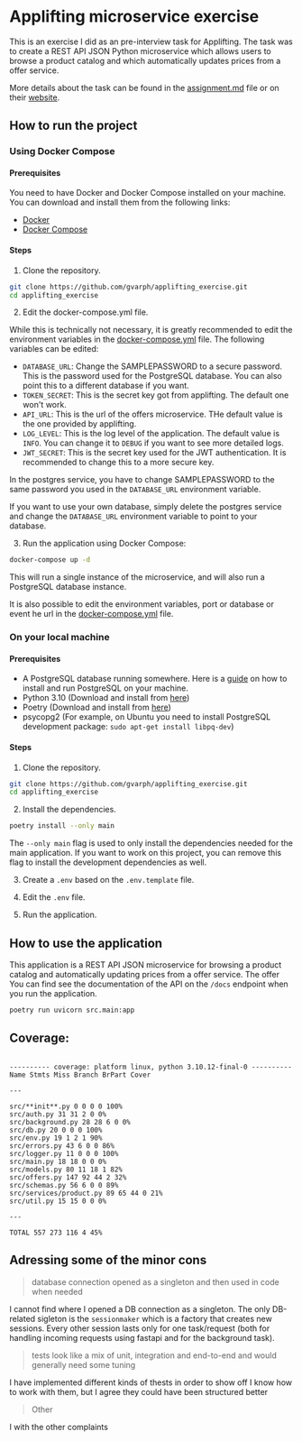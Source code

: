 # Applifting microservice exercise

This is an exercise I did as an pre-interview task for Applifting. The task was to create a REST API JSON Python microservice which allows users to browse a product catalog and which automatically updates prices from a offer service.

More details about the task can be found in the [assignment.md](assignment.md) file or on their [website](https://python.exercise.applifting.cz).

## How to run the project

### Using Docker Compose

#### Prerequisites

You need to have Docker and Docker Compose installed on your machine. You can download and install them from the following links:

-   [Docker](https://docs.docker.com/get-docker/)
-   [Docker Compose](https://docs.docker.com/compose/install/)

#### Steps

1. Clone the repository.

```bash
git clone https://github.com/gvarph/applifting_exercise.git
cd applifting_exercise
```

2. Edit the docker-compose.yml file.

While this is technically not necessary, it is greatly recommended to edit the environment variables in the [docker-compose.yml](docker-compose.yml) file. The following variables can be edited:

-   `DATABASE_URL`: Change the SAMPLEPASSWORD to a secure password. This is the password used for the PostgreSQL database. You can also point this to a different database if you want.
-   `TOKEN_SECRET`: This is the secret key got from applifting. The default one won't work.
-   `API_URL`: This is the url of the offers microservice. THe default value is the one provided by applifting.
-   `LOG_LEVEL`: This is the log level of the application. The default value is `INFO`. You can change it to `DEBUG` if you want to see more detailed logs.
-   `JWT_SECRET`: This is the secret key used for the JWT authentication. It is recommended to change this to a more secure key.

In the postgres service, you have to change SAMPLEPASSWORD to the same password you used in the `DATABASE_URL` environment variable.

If you want to use your own database, simply delete the postgres service and change the `DATABASE_URL` environment variable to point to your database.

3. Run the application using Docker Compose:

```bash
docker-compose up -d
```

This will run a single instance of the microservice, and will also run a PostgreSQL database instance.

It is also possible to edit the environment variables, port or database or event he url in the [docker-compose.yml](docker-compose.yml) file.

### On your local machine

#### Prerequisites

-   A PostgreSQL database running somewhere. Here is a [guide](https://www.postgresql.org/docs/current/tutorial-start.html) on how to install and run PostgreSQL on your machine.
-   Python 3.10 (Download and install from [here](https://www.python.org/downloads/))
-   Poetry (Download and install from [here](https://python-poetry.org/docs/#installation))
-   psycopg2 (For example, on Ubuntu you need to install PostgreSQL development package: `sudo apt-get install libpq-dev`)

#### Steps

1. Clone the repository.

```bash
git clone https://github.com/gvarph/applifting_exercise.git
cd applifting_exercise
```

2. Install the dependencies.

```bash
poetry install --only main
```

The `--only main` flag is used to only install the dependencies needed for the main application. If you want to work on this project, you can remove this flag to install the development dependencies as well.

3. Create a `.env` based on the `.env.template` file.

4. Edit the `.env` file.

5. Run the application.

## How to use the application

This application is a REST API JSON microservice for browsing a product catalog and automatically updating prices from a offer service. The offer
You can find see the documentation of the API on the `/docs` endpoint when you run the application.

```bash
poetry run uvicorn src.main:app
```

## Coverage:

````

---------- coverage: platform linux, python 3.10.12-final-0 ----------
Name Stmts Miss Branch BrPart Cover

---

src/**init**.py 0 0 0 0 100%
src/auth.py 31 31 2 0 0%
src/background.py 28 28 6 0 0%
src/db.py 20 0 0 0 100%
src/env.py 19 1 2 1 90%
src/errors.py 43 6 0 0 86%
src/logger.py 11 0 0 0 100%
src/main.py 18 18 0 0 0%
src/models.py 80 11 18 1 82%
src/offers.py 147 92 44 2 32%
src/schemas.py 56 6 0 0 89%
src/services/product.py 89 65 44 0 21%
src/util.py 15 15 0 0 0%

---

TOTAL 557 273 116 4 45%
````

## Adressing some of the minor cons

> database connection opened as a singleton and then used in code when needed

I cannot find where I opened a DB connection as a singleton. The only DB-related sigleton is the `sessionmaker` which is a factory that creates new sessions. Every other session lasts only for one task/request (both for handling incoming requests using fastapi and for the background task).

> tests look like a mix of unit, integration and end-to-end and would generally need some tuning

I have implemented different kinds of thests in order to show off I know how to work with them, but I agree they could have been structured better

> Other

I with the other complaints